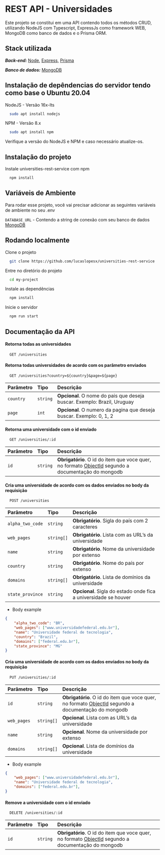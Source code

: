 
# REST API - Universidades

Este projeto se constitui em uma API contendo todos os métodos CRUD, utilizando NodeJS com Typescript, ExpressJs como framework WEB, MongoDB como banco de dados e o Prisma ORM.


## Stack utilizada

***Back-end:*** [Node](https://nodejs.org/en/), [Express](https://expressjs.com), [Prisma](https://www.prisma.io/)

***Banco de dados:*** [MongoDB](https://www.mongodb.com/docs/) 

## Instalação de depêndencias do servidor tendo como base o Ubuntu 20.04

NodeJS - Versão 16x-lts

```bash
  sudo apt install nodejs
```

NPM - Versão 8.x

```bash
  sudo apt install npm
```

Verifique a versão do NodeJS e NPM e caso necessário atualize-os.

## Instalação do projeto

Instale universities-rest-service com npm

```bash
  npm install
```
    
## Variáveis de Ambiente

Para rodar esse projeto, você vai precisar adicionar as seguintes variáveis de ambiente no seu .env

`DATABASE_URL` - Contendo a string de conexão com seu banco de dados [MongoDB](https://www.mongodb.com/docs/)



## Rodando localmente

Clone o projeto

```bash
  git clone https://github.com/lucaslopesx/universities-rest-service
```

Entre no diretório do projeto

```bash
  cd my-project
```

Instale as dependências

```bash
  npm install
```

Inicie o servidor

```bash
  npm run start
```


## Documentação da API

#### Retorna todas as universidades

```http
  GET /universities
```

#### Retorna todas universidades de acordo com os parâmetro enviados 

```http
  GET /universities?country=${country}&page=${page}
```

| Parâmetro   | Tipo       | Descrição                                   |
| :---------- | :--------- | :------------------------------------------ |
| `country`      | `string` | **Opcional**. O nome do pais que deseja buscar. Exemplo: Brazil, Uruguay |
| `page`      | `int` | **Opcional**. O numero da pagina que deseja buscar. Exemplo: 0, 1, 2 |


#### Retorna uma universidade com o id enviado

```http
  GET /universities/:id
```

| Parâmetro   | Tipo       | Descrição                                   |
| :---------- | :--------- | :------------------------------------------ |
| `id`      | `string` | **Obrigatório**. O id do item que voce quer, no formato [ObjectId](https://www.mongodb.com/docs/manual/reference/method/ObjectId/) segundo a documentação do mongodb |


#### Cria uma universidade de acordo com os dados enviados no body da requisição

```http
  POST /universities
```
| Parâmetro   | Tipo       | Descrição                                   |
| :---------- | :--------- | :------------------------------------------ |
| `alpha_two_code`      | `string` | **Obrigatório**. Sigla do país com 2 caracteres |
| `web_pages`      | `string[]` | **Obrigatório**. Lista com as URL’s da universidade |
| `name`      | `string` | **Obrigatório**. Nome da universidade por extenso |
| `country`      | `string` | **Obrigatório**. Nome do país por extenso |
| `domains`      | `string[]` | **Obrigatório**. Lista de domínios da universidade |
| `state_province`      | `string` | **Opcional**. Sigla do estado onde fica a universidade se houver |

* Body example
```JSON
{
    "alpha_two_code": "BR",
    "web_pages": ["www.universidadefederal.edu.br"],
    "name": "Universidade federal de tecnologia",
    "country": "Brazil",
    "domains": ["federal.edu.br"],
    "state_province": "MG"
}
```

#### Cria uma universidade de acordo com os dados enviados no body da requisição

```http
  PUT /universities/:id
```
| Parâmetro   | Tipo       | Descrição                                   |
| :---------- | :--------- | :------------------------------------------ |
| `id`      | `string` | **Obrigatório**. O id do item que voce quer, no formato [ObjectId](https://www.mongodb.com/docs/manual/reference/method/ObjectId/) segundo a documentação do mongodb |
| `web_pages`      | `string[]` | **Opcional**. Lista com as URL’s da universidade |
| `name`      | `string` | **Opcional**. Nome da universidade por extenso |
| `domains`      | `string[]` | **Opcional**. Lista de domínios da universidade |

* Body example
```JSON
{
    "web_pages": ["www.universidadefederal.edu.br"],
    "name": "Universidade federal de tecnologia",
    "domains": ["federal.edu.br"],
}
```

#### Remove a universidade com o id enviado

```http
  DELETE /universities/:id
```

| Parâmetro   | Tipo       | Descrição                                   |
| :---------- | :--------- | :------------------------------------------ |
| `id`      | `string` | **Obrigatório**. O id do item que voce quer, no formato [ObjectId](https://www.mongodb.com/docs/manual/reference/method/ObjectId/) segundo a documentação do mongodb |
